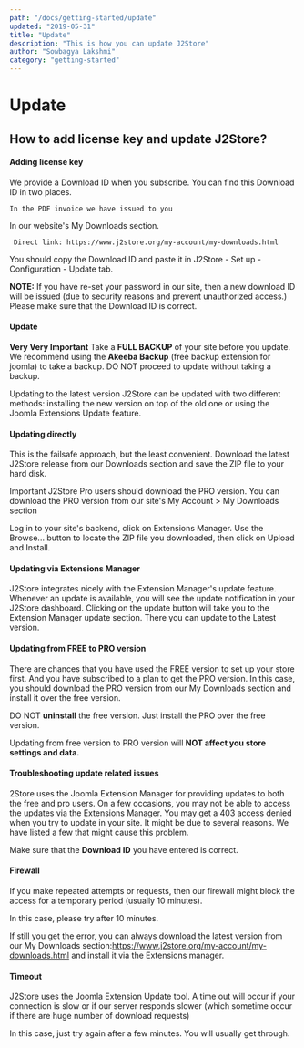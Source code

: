 ```yaml
---
path: "/docs/getting-started/update"
updated: "2019-05-31"
title: "Update"
description: "This is how you can update J2Store"
author: "Sowbagya Lakshmi"
category: "getting-started"
---
```

# **Update**

## **How to add license key and update J2Store?**

#### **Adding license key**

We provide a Download ID when you subscribe. You can find this Download ID in two places.

    In the PDF invoice we have issued to you

In our website's My Downloads section.

     Direct link: https://www.j2store.org/my-account/my-downloads.html

You should copy the Download ID and paste it in J2Store - Set up - Configuration - Update tab.

**NOTE:** If you have re-set your password in our site, then a new download ID will be issued (due to security reasons and prevent unauthorized access.) Please make sure that the Download ID is correct.


#### **Update**

**Very Very Important** Take a **FULL BACKUP** of your site before you update. We recommend using the **Akeeba Backup** (free backup extension for joomla) to take a backup. DO NOT proceed to update without taking a backup.

Updating to the latest version J2Store can be updated with two different methods: installing the new version on top of the old one or using the Joomla Extensions Update feature.


#### **Updating directly**

This is the failsafe approach, but the least convenient. Download the latest J2Store release from our Downloads section and save the ZIP file to your hard disk.

Important J2Store Pro users should download the PRO version. You can download the PRO version from our site's My Account > My Downloads section

Log in to your site's backend, click on Extensions Manager. Use the Browse... button to locate the ZIP file you downloaded, then click on Upload and Install.


#### **Updating via Extensions Manager**

J2Store integrates nicely with the Extension Manager's update feature. Whenever an update is available, you will see the update notification in your J2Store dashboard. Clicking on the update button will take you to the Extension Manager update section. There you can update to the Latest version.


#### **Updating from FREE to PRO version**

There are chances that you have used the FREE version to set up your store first. And you have subscribed to a plan to get the PRO version. In this case, you should download the PRO version from our My Downloads section and install it over the free version.

DO NOT **uninstall** the free version. Just install the PRO over the free version.

Updating from free version to PRO version will **NOT affect you store settings and data.**


#### **Troubleshooting update related issues**

2Store uses the Joomla Extension Manager for providing updates to both the free and pro users. On a few occasions, you may not be able to access the updates via the Extensions Manager. You may get a 403 access denied when you try to update in your site. It might be due to several reasons. We have listed a few that might cause this problem.

Make sure that the **Download ID** you have entered is correct.


#### **Firewall**

If you make repeated attempts or requests, then our firewall might block the access for a temporary period (usually 10 minutes).

In this case, please try after 10 minutes.

If still you get the error, you can always download the latest version from our My Downloads section:https://www.j2store.org/my-account/my-downloads.html and install it via the Extensions manager.


#### **Timeout**

J2Store uses the Joomla Extension Update tool. A time out will occur if your connection is slow or if our server responds slower (which sometime occur if there are huge number of download requests)

In this case, just try again after a few minutes. You will usually get through.


